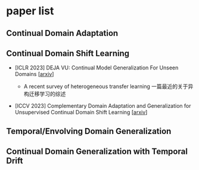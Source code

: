 # paper list
## Continual Domain Adaptation


## Continual Domain Shift Learning
- [ICLR 2023] DEJA VU: Continual Model Generalization For Unseen Domains [[arxiv](https://arxiv.org/abs/2301.10418)]

  - A recent survey of heterogeneous transfer learning 一篇最近的关于异构迁移学习的综述
 
- [ICCV 2023] Complementary Domain Adaptation and Generalization for Unsupervised Continual Domain Shift Learning [[arxiv](https://arxiv.org/abs/2303.15833)]


## Temporal/Envolving Domain Generalization


## Continual Domain Generalization with Temporal Drift
